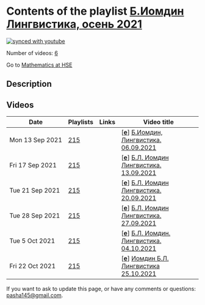 # Contents of the playlist [Б.Иомдин Лингвистика, осень 2021](https://www.youtube.com/playlist?list=PLq3E5oubNNoD6AfR2K_GKWiQ0AMalCqID)

[![synced with youtube](https://img.shields.io/github/last-commit/mathphysschool/mathphysschool.github.io/autoupdate1?label=synced%20with%20youtube)](https://github.com/mathphysschool/mathphysschool.github.io/commits/autoupdate1)

Number of videos: [6](#videos)

Go to [Mathematics at HSE](../README.md)

## Description



## Videos

|Date|Playlists|Links|Video title|
|---|---|---|---|
| Mon&nbsp;13&nbsp;Sep&nbsp;2021 | [215](../playlists/215 "Б.Иомдин Лингвистика, осень 2021") |  | [[**e**](https://studio.youtube.com/video/2Kr9Uvq4U8M/edit "Edit")] [Б.Иомдин, Лингвистика. 06.09.2021](https://www.youtube.com/watch?v=2Kr9Uvq4U8M&list=PLq3E5oubNNoD6AfR2K_GKWiQ0AMalCqID) |
| Fri&nbsp;17&nbsp;Sep&nbsp;2021 | [215](../playlists/215 "Б.Иомдин Лингвистика, осень 2021") |  | [[**e**](https://studio.youtube.com/video/G_mF36OaH2w/edit "Edit")] [Б.Л.  Иомдин Лингвистика. 13.09.2021](https://www.youtube.com/watch?v=G_mF36OaH2w&list=PLq3E5oubNNoD6AfR2K_GKWiQ0AMalCqID) |
| Tue&nbsp;21&nbsp;Sep&nbsp;2021 | [215](../playlists/215 "Б.Иомдин Лингвистика, осень 2021") |  | [[**e**](https://studio.youtube.com/video/RiL2KELegio/edit "Edit")] [Б.Л.  Иомдин Лингвистика. 20.09.2021](https://www.youtube.com/watch?v=RiL2KELegio&list=PLq3E5oubNNoD6AfR2K_GKWiQ0AMalCqID) |
| Tue&nbsp;28&nbsp;Sep&nbsp;2021 | [215](../playlists/215 "Б.Иомдин Лингвистика, осень 2021") |  | [[**e**](https://studio.youtube.com/video/GJZTMHgxfUU/edit "Edit")] [Б.Л.  Иомдин Лингвистика. 27.09.2021](https://www.youtube.com/watch?v=GJZTMHgxfUU&list=PLq3E5oubNNoD6AfR2K_GKWiQ0AMalCqID) |
| Tue&nbsp;5&nbsp;Oct&nbsp;2021 | [215](../playlists/215 "Б.Иомдин Лингвистика, осень 2021") |  | [[**e**](https://studio.youtube.com/video/rWvWaHcTQLg/edit "Edit")] [Б.Л. Иомдин. Лингвистика. 04.10.2021](https://www.youtube.com/watch?v=rWvWaHcTQLg&list=PLq3E5oubNNoD6AfR2K_GKWiQ0AMalCqID) |
| Fri&nbsp;22&nbsp;Oct&nbsp;2021 | [215](../playlists/215 "Б.Иомдин Лингвистика, осень 2021") |  | [[**e**](https://studio.youtube.com/video/pmppyX7wcKw/edit "Edit")] [Иомдин Б.Л. Лингвистика 25.10.2021](https://www.youtube.com/watch?v=pmppyX7wcKw&list=PLq3E5oubNNoD6AfR2K_GKWiQ0AMalCqID) |


 If you want to ask to update this page, or have any comments or questions: <pasha145@gmail.com>.